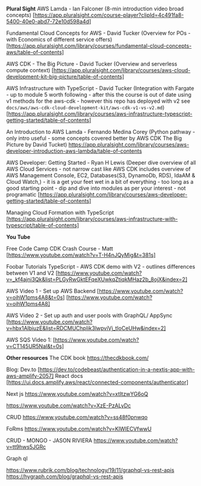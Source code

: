 **Plural Sight**
AWS Lamda - Ian Falconer
(8-min introduction video broad concepts)
[https://app.pluralsight.com/course-player?clipId=4c491fa8-5400-40e0-abd7-72e10d598a4d]

Fundamental Cloud Concepts for AWS - David Tucker
(Overview for POs - with Economics of different service offers)
[https://app.pluralsight.com/library/courses/fundamental-cloud-concepts-aws/table-of-contents]

AWS CDK - The Big Picture - David Tucker
(Overview and serverless compute context)
[https://app.pluralsight.com/library/courses/aws-cloud-development-kit-big-picture/table-of-contents]

AWS Infrastructure with TypeScript - David Tucker
(Integration with Fargate - up to module 5 worth following - after this the course is out of date using v1 methods for the aws-cdk - however this repo has deployed with v2 see `docs/aws/aws-cdk-cloud-development-kit/aws-cdk-v1-vs-v2.md`)
[https://app.pluralsight.com/library/courses/aws-infrastructure-typescript-getting-started/table-of-contents]

An Introduction to AWS Lamda - Fernando Medina Corey
(Python pathway - only intro useful - some concepts covered better by AWS CDK The Big Picture by David Tucket)
https://app.pluralsight.com/library/courses/aws-developer-introduction-aws-lambda/table-of-contents

AWS Developer: Getting Started - Ryan H Lewis
(Deeper dive overview of all AWS Cloud Services - not narrow cast like AWS CDK includes overview of AWS Management Console, EC2, Databases(S3, DynamoDb, RDS), IdaAM & Cloud Watch,) - it is a get your feet wet in a bit of everything - too long as a good starting point - dip and dive into modules as per your interest - not programatic
[https://app.pluralsight.com/library/courses/aws-developer-getting-started/table-of-contents]

Managing Cloud Formation with TypeScript
[https://app.pluralsight.com/library/courses/aws-infrastructure-with-typescript/table-of-contents]

**You Tube**

Free Code Camp CDK Crash Course - Matt
[https://www.youtube.com/watch?v=T-H4nJQyMig&t=381s]

Foobar Tutorials
TypeScript - AWS CDK demo with V2 - outlines differences between V1 and V2
[https://www.youtube.com/watch?v=_kf4ajni3Qk&list=PLGyRwGktEFqeXUwkqZtiqkMHaz2b_8ojX&index=2]

AWS Video 1 - Set up AWS Backend
[https://www.youtube.com/watch?v=oihW1pms4A8&t=0s]
[https://www.youtube.com/watch?v=oihW1pms4A8]

AWS Video 2 - Set up auth and user pools with GraphQL/ AppSync
[https://www.youtube.com/watch?v=hbx1AlbiuzE&list=RDCMUChpIik3lwpviVj_tIoCeUHw&index=2]

AWS SQS Video 1:
[https://www.youtube.com/watch?v=CT145UR5NaI&t=0s]

**Other resources**
The CDK book
https://thecdkbook.com/

Blog: Dev.to [https://dev.to/codebeast/authentication-in-a-nextjs-app-with-aws-amplify-2057]
React docs [https://ui.docs.amplify.aws/react/connected-components/authenticator]

Next js
https://www.youtube.com/watch?v=xtItzwYG6oQ

https://www.youtube.com/watch?v=XzE-PzALyDc

CRUD
https://www.youtube.com/watch?v=ss48f0pnwqo

FoRms
https://www.youtube.com/watch?v=KlWlECVfwwU

CRUD - MONGO - JASON RIVIERA
https://www.youtube.com/watch?v=tt9hws5JGRc

Graph ql

https://www.rubrik.com/blog/technology/19/11/graphql-vs-rest-apis
https://hygraph.com/blog/graphql-vs-rest-apis
